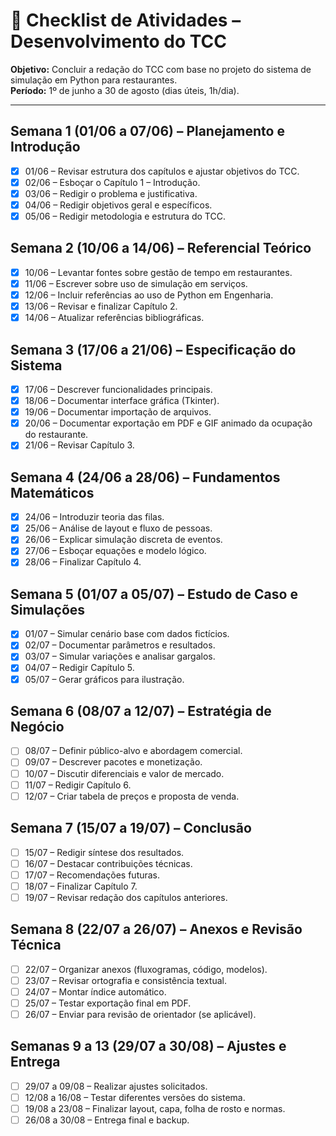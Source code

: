 # 📅 Checklist de Atividades – Desenvolvimento do TCC

**Objetivo:** Concluir a redação do TCC com base no projeto do sistema de simulação em Python para restaurantes.  
**Período:** 1º de junho a 30 de agosto (dias úteis, 1h/dia).

---

## Semana 1 (01/06 a 07/06) – Planejamento e Introdução
- [X] 01/06 – Revisar estrutura dos capítulos e ajustar objetivos do TCC.
- [X] 02/06 – Esboçar o Capítulo 1 – Introdução.
- [X] 03/06 – Redigir o problema e justificativa.
- [X] 04/06 – Redigir objetivos geral e específicos.
- [X] 05/06 – Redigir metodologia e estrutura do TCC.

## Semana 2 (10/06 a 14/06) – Referencial Teórico
- [X] 10/06 – Levantar fontes sobre gestão de tempo em restaurantes.
- [X] 11/06 – Escrever sobre uso de simulação em serviços.
- [X] 12/06 – Incluir referências ao uso de Python em Engenharia.
- [X] 13/06 – Revisar e finalizar Capítulo 2.
- [X] 14/06 – Atualizar referências bibliográficas.

## Semana 3 (17/06 a 21/06) – Especificação do Sistema
- [X] 17/06 – Descrever funcionalidades principais.
- [X] 18/06 – Documentar interface gráfica (Tkinter).
- [X] 19/06 – Documentar importação de arquivos.
- [X] 20/06 – Documentar exportação em PDF e GIF animado da ocupação do restaurante.
- [X] 21/06 – Revisar Capítulo 3.

## Semana 4 (24/06 a 28/06) – Fundamentos Matemáticos
- [X] 24/06 – Introduzir teoria das filas.
- [X] 25/06 – Análise de layout e fluxo de pessoas.
- [X] 26/06 – Explicar simulação discreta de eventos.
- [X] 27/06 – Esboçar equações e modelo lógico.
- [X] 28/06 – Finalizar Capítulo 4.

## Semana 5 (01/07 a 05/07) – Estudo de Caso e Simulações
- [X] 01/07 – Simular cenário base com dados fictícios.
- [X] 02/07 – Documentar parâmetros e resultados.
- [X] 03/07 – Simular variações e analisar gargalos.
- [X] 04/07 – Redigir Capítulo 5.
- [X] 05/07 – Gerar gráficos para ilustração.

## Semana 6 (08/07 a 12/07) – Estratégia de Negócio
- [ ] 08/07 – Definir público-alvo e abordagem comercial.
- [ ] 09/07 – Descrever pacotes e monetização.
- [ ] 10/07 – Discutir diferenciais e valor de mercado.
- [ ] 11/07 – Redigir Capítulo 6.
- [ ] 12/07 – Criar tabela de preços e proposta de venda.

## Semana 7 (15/07 a 19/07) – Conclusão
- [ ] 15/07 – Redigir síntese dos resultados.
- [ ] 16/07 – Destacar contribuições técnicas.
- [ ] 17/07 – Recomendações futuras.
- [ ] 18/07 – Finalizar Capítulo 7.
- [ ] 19/07 – Revisar redação dos capítulos anteriores.

## Semana 8 (22/07 a 26/07) – Anexos e Revisão Técnica
- [ ] 22/07 – Organizar anexos (fluxogramas, código, modelos).
- [ ] 23/07 – Revisar ortografia e consistência textual.
- [ ] 24/07 – Montar índice automático.
- [ ] 25/07 – Testar exportação final em PDF.
- [ ] 26/07 – Enviar para revisão de orientador (se aplicável).

## Semanas 9 a 13 (29/07 a 30/08) – Ajustes e Entrega
- [ ] 29/07 a 09/08 – Realizar ajustes solicitados.
- [ ] 12/08 a 16/08 – Testar diferentes versões do sistema.
- [ ] 19/08 a 23/08 – Finalizar layout, capa, folha de rosto e normas.
- [ ] 26/08 a 30/08 – Entrega final e backup.